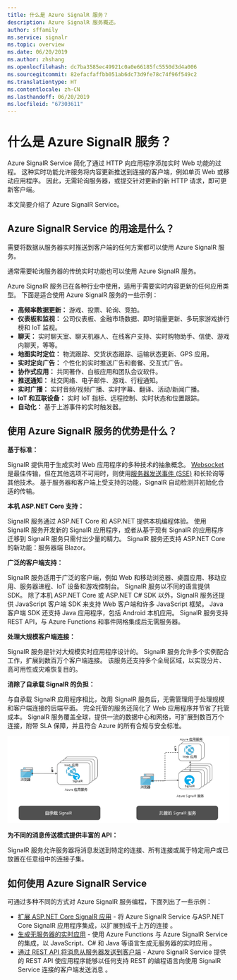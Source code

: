 ```yaml
---
title: 什么是 Azure SignalR 服务？
description: Azure SignalR 服务概述。
author: sffamily
ms.service: signalr
ms.topic: overview
ms.date: 06/20/2019
ms.author: zhshang
ms.openlocfilehash: dc7ba3585ec49921c0a0e66185fc5550d3d4a006
ms.sourcegitcommit: 82efacfaffbb051ab6dc73d9fe78c74f96f549c2
ms.translationtype: HT
ms.contentlocale: zh-CN
ms.lasthandoff: 06/20/2019
ms.locfileid: "67303611"
---
```

# <a name="what-is-azure-signalr-service"></a>什么是 Azure SignalR 服务？

Azure SignalR Service 简化了通过 HTTP 向应用程序添加实时 Web 功能的过程。 这种实时功能允许服务将内容更新推送到连接的客户端，例如单页 Web 或移动应用程序。 因此，无需轮询服务器，或提交针对更新的新 HTTP 请求，即可更新客户端。


本文简要介绍了 Azure SignalR Service。

## <a name="what-is-azure-signalr-service-used-for"></a>Azure SignalR Service 的用途是什么？

需要将数据从服务器实时推送到客户端的任何方案都可以使用 Azure SignalR 服务。

通常需要轮询服务器的传统实时功能也可以使用 Azure SignalR 服务。

Azure SignalR 服务已在各种行业中使用，适用于需要实时内容更新的任何应用类型。 下面是适合使用 Azure SignalR 服务的一些示例：

* **高频率数据更新：** 游戏、投票、轮询、竞拍。
* **仪表板和监视：** 公司仪表板、金融市场数据、即时销量更新、多玩家游戏排行榜和 IoT 监视。
* **聊天：** 实时聊天室、聊天机器人、在线客户支持、实时购物助手、信使、游戏内聊天，等等。
* **地图实时定位：** 物流跟踪、交货状态跟踪、运输状态更新、GPS 应用。
* **实时定向广告：** 个性化的实时推送广告和套餐、交互式广告。
* **协作式应用：** 共同著作、白板应用和团队会议软件。
* **推送通知：** 社交网络、电子邮件、游戏、行程通知。
* **实时广播：** 实时音频/视频广播、实时字幕、翻译、活动/新闻广播。
* **IoT 和互联设备：** 实时 IoT 指标、远程控制、实时状态和位置跟踪。
* **自动化：** 基于上游事件的实时触发器。

## <a name="what-are-the-benefits-using-azure-signalr-service"></a>使用 Azure SignalR 服务的优势是什么？

**基于标准：**

SignalR 提供用于生成实时 Web 应用程序的多种技术的抽象概念。 [Websocket](https://wikipedia.org/wiki/WebSocket) 是最佳传输，但在其他选项不可用时，则使用[服务器发送事件 (SSE)](https://wikipedia.org/wiki/Server-sent_events) 和长轮询等其他技术。 基于服务器和客户端上受支持的功能，SignalR 自动检测并初始化合适的传输。

**本机 ASP.NET Core 支持：**

SignalR 服务通过 ASP.NET Core 和 ASP.NET 提供本机编程体验。 使用 SignalR 服务开发新的 SignalR 应用程序，或者从基于现有 SignalR 的应用程序迁移到 SignalR 服务只需付出少量的精力。
SignalR 服务还支持 ASP.NET Core 的新功能：服务器端 Blazor。

**广泛的客户端支持：**

SignalR 服务适用于广泛的客户端，例如 Web 和移动浏览器、桌面应用、移动应用、服务器进程、IoT 设备和游戏控制台。 SignalR 服务以不同的语言提供 SDK。 除了本机 ASP.NET Core 或 ASP.NET C# SDK 以外，SignalR 服务还提供 JavaScript 客户端 SDK 来支持 Web 客户端和许多 JavaScript 框架。 Java 客户端 SDK 还支持 Java 应用程序，包括 Android 本机应用。 SignalR 服务支持 REST API，与 Azure Functions 和事件网格集成后无需服务器。

**处理大规模客户端连接：**

SignalR 服务是针对大规模实时应用程序设计的。 SignalR 服务允许多个实例配合工作，扩展到数百万个客户端连接。 该服务还支持多个全局区域，以实现分片、高可用性或灾难恢复目的。

**消除了自承载 SignalR 的负担：**

与自承载 SignalR 应用程序相比，改用 SignalR 服务后，无需管理用于处理规模和客户端连接的后端平面。 完全托管的服务还简化了 Web 应用程序并节省了托管成本。 SignalR 服务覆盖全球，提供一流的数据中心和网络，可扩展到数百万个连接，附带 SLA 保障，并且符合 Azure 的所有合规与安全标准。

![托管的 Azure SignalR 服务](./media/signalr-overview/managed-signalr-service.png)

**为不同的消息传送模式提供丰富的 API：**

SignalR 服务允许服务器将消息发送到特定的连接、所有连接或属于特定用户或已放置在任意组中的连接子集。

## <a name="how-to-use-azure-signalr-service"></a>如何使用 Azure SignalR Service

可通过多种不同的方式对 Azure SignalR 服务编程，下面列出了一些示例：

- [扩展 ASP.NET Core SignalR 应用](signalr-concept-scale-aspnet-core.md) - 将 Azure SignalR Service 与ASP.NET Core SignalR 应用程序集成，以扩展到成千上万的连接  。
- [生成无服务器的实时应用](signalr-concept-azure-functions.md) - 使用 Azure Functions 与 Azure SignalR Service 的集成，以 JavaScript、C# 和 Java 等语言生成无服务器的实时应用  。
- [通过 REST API 将消息从服务器发送到客户端](https://github.com/Azure/azure-signalr/blob/dev/docs/rest-api.md) - Azure SignalR Service 提供的 REST API 使应用程序能够以任何支持 REST 的编程语言向使用 SignalR Service 连接的客户端发送消息  。